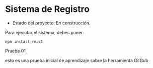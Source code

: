 <h1> Sistema de Registro </h1>

- Estado del proyecto: En construcción.

Para ejecutar el sistema, debes poner:

```npm install react```

Prueba 01

esto es una prueba inicial de aprendizaje sobre la herramienta GitGub